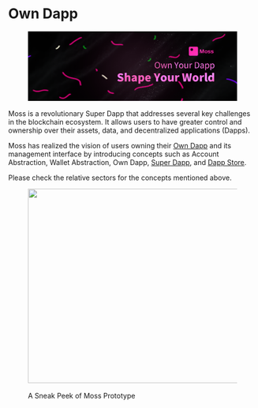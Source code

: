 # Own Dapp

<figure><img src="../../.gitbook/assets/image (2).png" alt=""><figcaption></figcaption></figure>

Moss is a revolutionary Super Dapp that addresses several key challenges in the blockchain ecosystem. It allows users to have greater control and ownership over their assets, data, and decentralized applications (Dapps).

Moss has realized the vision of users owning their [Own Dapp](../../moss-documentation/moss-concept-innovation/own-dapp.md) and its management interface by introducing concepts such as Account Abstraction, Wallet Abstraction, Own Dapp, [Super Dapp](https://app.gitbook.com/o/J2hnVZ1TebdQeuvrt36W/s/26N8XsdT8yfk4SxjWi2t/\~/changes/10/moss-concept-innovation/dapp-store-and-super-dapp), and [Dapp Store](https://app.gitbook.com/o/J2hnVZ1TebdQeuvrt36W/s/26N8XsdT8yfk4SxjWi2t/\~/changes/10/moss-concept-innovation/dapp-store-and-super-dapp).&#x20;

Please check the relative sectors for the concepts mentioned above.



<figure><img src="https://miro.medium.com/v2/resize:fit:1155/1*aoyEYccu0Kd1PpI8DDPkdA.png" alt="" height="394" width="700"><figcaption><p>A Sneak Peek of Moss Prototype</p></figcaption></figure>

